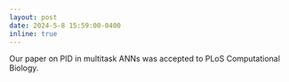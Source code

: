```yaml
---
layout: post
date: 2024-5-8 15:59:00-0400
inline: true
---
```


Our paper on PID in multitask ANNs was accepted to PLoS Computational Biology.